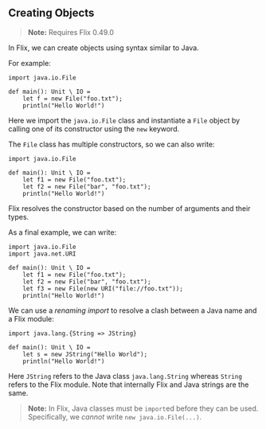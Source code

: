 ## Creating Objects

> **Note:** Requires Flix 0.49.0

In Flix, we can create objects using syntax similar to Java.

For example:

```flix
import java.io.File

def main(): Unit \ IO = 
    let f = new File("foo.txt");
    println("Hello World!")
```

Here we import the `java.io.File` class and instantiate a `File` object by
calling one of its constructor using the `new` keyword. 

The `File` class has multiple constructors, so we can also write:

```flix
import java.io.File

def main(): Unit \ IO = 
    let f1 = new File("foo.txt");
    let f2 = new File("bar", "foo.txt");
    println("Hello World!")
```

Flix resolves the constructor based on the number of arguments and their types.

As a final example, we can write:

```flix
import java.io.File
import java.net.URI

def main(): Unit \ IO = 
    let f1 = new File("foo.txt");
    let f2 = new File("bar", "foo.txt");
    let f3 = new File(new URI("file://foo.txt"));
    println("Hello World!")
```

We can use a _renaming import_ to resolve a clash between a Java name and a Flix
module: 

```flix
import java.lang.{String => JString}

def main(): Unit \ IO = 
    let s = new JString("Hello World");
    println("Hello World!")
```

Here `JString` refers to the Java class `java.lang.String` whereas `String`
refers to the Flix module. Note that internally Flix and Java strings are the
same. 

> **Note:** In Flix, Java classes must be `import`ed before they can be used.
> Specifically, we _cannot_ write `new java.io.File(...)`.
